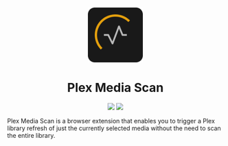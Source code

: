 <p align="center">
 <picture>
      <img src="public/icons/logo-144.png?raw=true" height="128"/>
    </picture>
    <h1 align="center">Plex Media Scan</h1>
</p>

<p align="center">
  <img src="https://img.shields.io/github/actions/workflow/status/PatrikElfstrom/plex-media-scan/build.yaml?style=for-the-badge">
  <img src="https://img.shields.io/github/v/release/PatrikElfstrom/plex-media-scan?style=for-the-badge">
</p>

Plex Media Scan is a browser extension that enables you to trigger a Plex library refresh of just the currently selected media without the need to scan the entire library.
